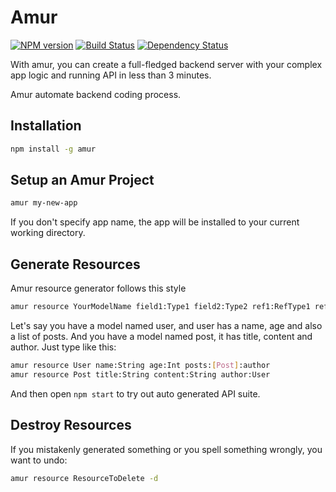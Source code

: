 # Amur
[![NPM version][npm-image]][npm-url] [![Build Status][travis-image]][travis-url] [![Dependency Status][daviddm-image]][daviddm-url]

With amur, you can create a full-fledged backend server with your complex app
logic and running API in less than 3 minutes.

Amur automate backend coding process.

## Installation

```bash
npm install -g amur
```

## Setup an Amur Project

```bash
amur my-new-app
```

If you don't specify app name, the app will be installed to your current working directory.

## Generate Resources

Amur resource generator follows this style

``` bash
amur resource YourModelName field1:Type1 field2:Type2 ref1:RefType1 ref2:RefType2:foreignKey
```

Let's say you have a model named user, and user has a name, age and also a list of posts.
And you have a model named post, it has title, content and author. Just type like this:

``` bash
amur resource User name:String age:Int posts:[Post]:author
amur resource Post title:String content:String author:User
```

And then open `npm start` to try out auto generated API suite.

## Destroy Resources

If you mistakenly generated something or you spell something wrongly, you want to undo:

``` bash
amur resource ResourceToDelete -d
```

[npm-image]: https://badge.fury.io/js/amur.svg
[npm-url]: https://npmjs.org/package/amur
[travis-image]: https://travis-ci.org/zhangkaiyulw/amur.svg?branch=master
[travis-url]: https://travis-ci.org/zhangkaiyulw/amur
[daviddm-image]: https://david-dm.org/zhangkaiyulw/amur.svg?theme=shields.io
[daviddm-url]: https://david-dm.org/zhangkaiyulw/amur
